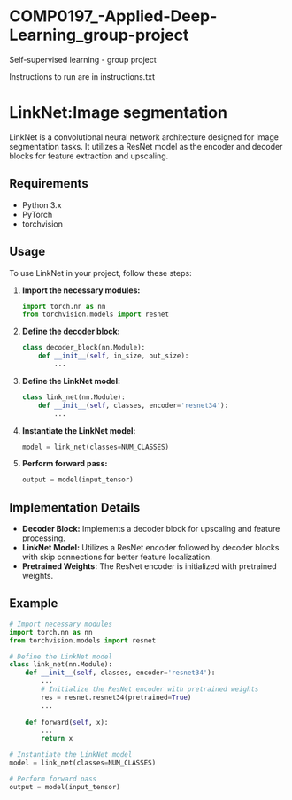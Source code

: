 # COMP0197_-Applied-Deep-Learning_group-project
Self-supervised learning - group project

Instructions to run are in instructions.txt

# LinkNet:Image segmentation 

LinkNet is a convolutional neural network architecture designed for image segmentation tasks. It utilizes a ResNet model as the encoder and decoder blocks for feature extraction and upscaling.

## Requirements

- Python 3.x
- PyTorch
- torchvision

## Usage

To use LinkNet in your project, follow these steps:

1. **Import the necessary modules:**
    ```python
    import torch.nn as nn
    from torchvision.models import resnet
    ```

2. **Define the decoder block:**
    ```python
    class decoder_block(nn.Module):
        def __init__(self, in_size, out_size):
            ...
    ```

3. **Define the LinkNet model:**
    ```python
    class link_net(nn.Module):
        def __init__(self, classes, encoder='resnet34'):
            ...
    ```

4. **Instantiate the LinkNet model:**
    ```python
    model = link_net(classes=NUM_CLASSES)
    ```

5. **Perform forward pass:**
    ```python
    output = model(input_tensor)
    ```

## Implementation Details

- **Decoder Block:** Implements a decoder block for upscaling and feature processing.
- **LinkNet Model:** Utilizes a ResNet encoder followed by decoder blocks with skip connections for better feature localization.
- **Pretrained Weights:** The ResNet encoder is initialized with pretrained weights.

## Example

```python
# Import necessary modules
import torch.nn as nn
from torchvision.models import resnet

# Define the LinkNet model
class link_net(nn.Module):
    def __init__(self, classes, encoder='resnet34'):
        ...
        # Initialize the ResNet encoder with pretrained weights
        res = resnet.resnet34(pretrained=True)
        ...
    
    def forward(self, x):
        ...
        return x

# Instantiate the LinkNet model
model = link_net(classes=NUM_CLASSES)

# Perform forward pass
output = model(input_tensor)
